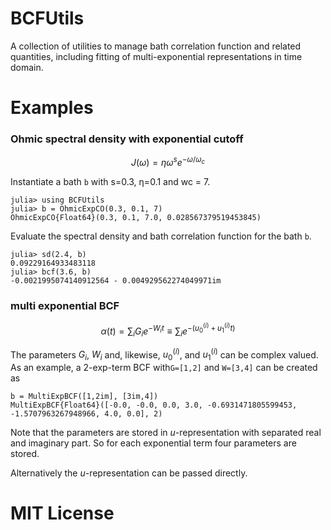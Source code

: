 # BCFUtils

A collection of utilities to manage bath correlation function and related quantities, including fitting of multi-exponential representations in time domain.

# Examples

### Ohmic spectral density with exponential cutoff 

$$J(ω) = η ω^s e^{-ω / ω_c}$$

Instantiate a bath `b` with s=0.3, η=0.1 and wc = 7.
```jldoctest
julia> using BCFUtils
julia> b = OhmicExpCO(0.3, 0.1, 7)
OhmicExpCO{Float64}(0.3, 0.1, 7.0, 0.028567379519453845)
```

Evaluate the spectral density and bath correlation function for the bath `b`.
```jldoctest
julia> sd(2.4, b)
0.09229164933483118
julia> bcf(3.6, b)
-0.0021995074140912564 - 0.004929562274049971im
```

### multi exponential BCF

$$α(t) = ∑_i G_i e^{-W_i t} ≡ ∑_i e^{-(u^{(i)}_0 + u^{(i)}_1 t)}$$

The parameters $G_i$, $W_i$ and, likewise, $u^{(i)}_0$, and $u^{(i)}_1$ can be complex valued.
As an example, a 2-exp-term BCF with`G=[1,2]` and `W=[3,4]` can be created as

```jldoctest
b = MultiExpBCF([1,2im], [3im,4])
MultiExpBCF{Float64}([-0.0, -0.0, 0.0, 3.0, -0.6931471805599453, -1.5707963267948966, 4.0, 0.0], 2)
```

Note that the parameters are stored in $u$-representation with separated real and imaginary part.
So for each exponential term four parameters are stored.

Alternatively the $u$-representation can be passed directly.



# MIT License


